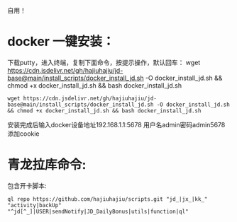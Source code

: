 自用！
# docker 一键安装：
下载putty，进入终端，复制下面命令，按提示操作，默认回车：
wget https://cdn.jsdelivr.net/gh/hajiuhajiu/jd-base@main/install_scripts/docker_install_jd.sh -O docker_install_jd.sh && chmod +x docker_install_jd.sh && bash docker_install_jd.sh

```
wget https://cdn.jsdelivr.net/gh/hajiuhajiu/jd-base@main/install_scripts/docker_install_jd.sh -O docker_install_jd.sh && chmod +x docker_install_jd.sh && bash docker_install_jd.sh
```
安装完成后输入docker设备地址192.168.1.1:5678 用户名admin密码admin5678 添加cookie


# 青龙拉库命令:
包含开卡脚本:

```
ql repo https://github.com/hajiuhajiu/scripts.git "jd_|jx_|kk_" "activity|backUp" "^jd[^_]|USER|sendNotify|JD_DailyBonus|utils|function|ql"
```
